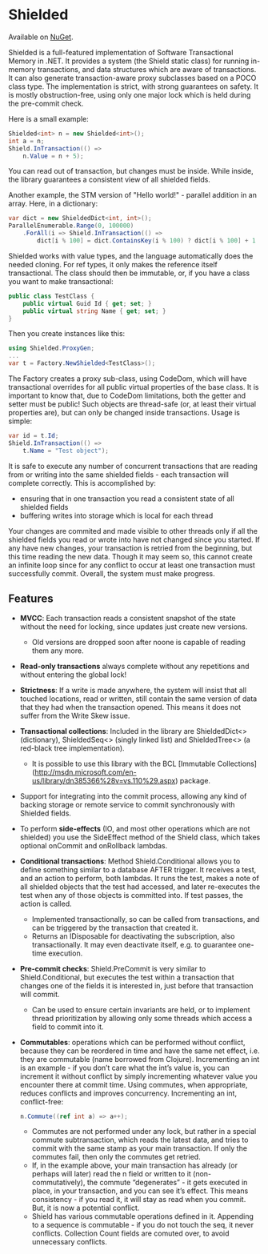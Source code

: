 Shielded
========

Available on [NuGet](https://www.nuget.org/packages/Shielded).

Shielded is a full-featured implementation of Software Transactional Memory
in .NET. It provides a system (the Shield static class) for running in-memory
transactions, and data structures which are aware of transactions. It can also
generate transaction-aware proxy subclasses based on a POCO class type. The
implementation is strict, with strong guarantees on safety. It is mostly
obstruction-free, using only one major lock which is held during the pre-commit
check.

Here is a small example:

```csharp
Shielded<int> n = new Shielded<int>();
int a = n;
Shield.InTransaction(() =>
    n.Value = n + 5);
```

You can read out of transaction, but changes must be inside. While inside,
the library guarantees a consistent view of all shielded fields.

Another example, the STM version of "Hello world!" - parallel addition in an
array. Here, in a dictionary:

```csharp
var dict = new ShieldedDict<int, int>();
ParallelEnumerable.Range(0, 100000)
    .ForAll(i => Shield.InTransaction(() =>
        dict[i % 100] = dict.ContainsKey(i % 100) ? dict[i % 100] + 1 : 1));
```

Shielded works with value types, and the language automatically does the needed
cloning. For ref types, it only makes the reference itself transactional.
The class should then be immutable, or, if you have a class you want to make
transactional:

```csharp
public class TestClass {
    public virtual Guid Id { get; set; }
    public virtual string Name { get; set; }
}
```

Then you create instances like this:

```csharp
using Shielded.ProxyGen;
...
var t = Factory.NewShielded<TestClass>();
```

The Factory creates a proxy sub-class, using CodeDom, which will have transactional
overrides for all public virtual properties of the base class. It is important to
know that, due to CodeDom limitations, both the getter and setter must be public!
Such objects are thread-safe (or, at least their virtual properties are), but can
only be changed inside transactions. Usage is simple:

```csharp
var id = t.Id;
Shield.InTransaction(() =>
    t.Name = "Test object");
```

It is safe to execute any number of concurrent transactions that are reading from
or writing into the same shielded fields - each transaction will complete correctly.
This is accomplished by:
* ensuring that in one transaction you read a consistent state of
all shielded fields
* buffering writes into storage which is local for each thread

Your changes are commited and made visible to other threads only if all
the shielded fields you read or wrote into have not changed since you
started. If any have new changes, your transaction is retried from the
beginning, but this time reading the new data. Though it may seem so,
this cannot create an infinite loop since for any conflict to occur at
least one transaction must successfully commit. Overall, the system must
make progress.

Features
--------

* **MVCC**: Each transaction reads a consistent snapshot of the state without
the need for locking, since updates just create new versions.
    * Old versions are dropped soon after noone is capable of reading them
    any more.
* **Read-only transactions** always complete without any repetitions and
without entering the global lock!
* **Strictness**: If a write is made anywhere, the system will insist that
all touched locations, read or written, still contain the same version
of data that they had when the transaction opened. This means it does not
suffer from the Write Skew issue.
* **Transactional collections**: Included in the library are ShieldedDict<>
(dictionary), ShieldedSeq<> (singly linked list) and ShieldedTree<> (a
red-black tree implementation).
    * It is possible to use this library with the BCL [Immutable Collections]
    (http://msdn.microsoft.com/en-us/library/dn385366%28v=vs.110%29.aspx) package.
* Support for integrating into the commit process, allowing any kind of
backing storage or remote service to commit synchronously with Shielded fields.
* To perform **side-effects** (IO, and most other operations which are not
shielded) you use the SideEffect method of the Shield class, which takes
optional onCommit and onRollback lambdas.
* **Conditional transactions**: Method Shield.Conditional allows you
to define something similar to a database AFTER trigger. It receives a test, and
an action to perform, both lambdas. It runs the test, makes a note of
all shielded objects that the test had accessed, and later re-executes
the test when any of those objects is committed into. If test passes, the
action is called.
    * Implemented transactionally, so can be called from transactions, and
    can be triggered by the transaction that created it.
    * Returns an IDisposable for deactivating the subscription, also
    transactionally. It may even deactivate itself, e.g. to guarantee one-time execution.
* **Pre-commit checks**: Shield.PreCommit is very similar to Shield.Conditional,
but executes the test within a transaction that changes one of the fields it is
interested in, just before that transaction will commit.
    * Can be used to ensure certain invariants are held, or to implement
    thread prioritization by allowing only some threads which access a field
    to commit into it.
* **Commutables**: operations which can be performed without conflict, because
they can be reordered in time and have the same net effect, i.e. they are
commutable (name borrowed from Clojure). Incrementing an int is an
example - if you don’t care what the int’s value is, you can increment it
without conflict by simply incrementing whatever value you encounter there
at commit time. Using commutes, when appropriate, reduces conflicts and
improves concurrency. Incrementing an int, conflict-free:

    ```csharp
    n.Commute((ref int a) => a++);
    ```

    * Commutes are not performed under any lock, but rather in a special
    commute subtransaction, which reads the latest data, and tries to
    commit with the same stamp as your main transaction. If only the commutes
    fail, then only the commutes get retried.
    * If, in the example above, your main transaction has already (or perhaps
    will later) read the n field or written to it (non-commutatively), the
    commute “degenerates” - it gets executed in place, in your transaction,
    and you can see it’s effect. This means consistency - if you read it, it
    will stay as read when you commit. But, it is now a potential conflict.
    * Shield has various commutable operations defined in it. Appending to a
    sequence is commutable - if you do not touch the seq, it never conflicts.
    Collection Count fields are comuted over, to avoid unnecessary conflicts.
